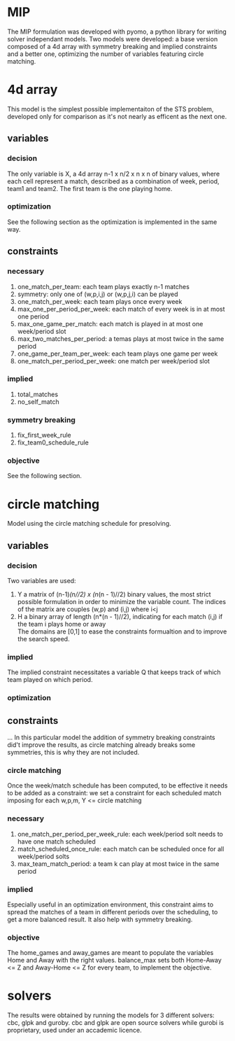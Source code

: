 # MIP
The MIP formulation was developed with pyomo, a python library for writing solver independant models.
Two models were developed: a base version composed of a 4d array with symmetry breaking and implied constraints and a better one, optimizing the number of variables featuring circle matching.


# 4d array
This model is the simplest possible implementaiton of the STS problem, developed only for comparison as it's not nearly as efficent as the next one.
## variables
### decision
The only variable is X, a 4d array n-1 x n/2 x n x n of binary values, where each cell represent a match, described as a combination of week, period, team1 and team2. The first team is the one playing home.
### optimization
See the following section as the optimization is implemented in the same way.
## constraints
### necessary
1. one_match_per_team: each team plays exactly n-1 matches
2. symmetry: only one of (w,p,i,j) or (w,p,j,i) can be played
3. one_match_per_week: each team plays once every week
4. max_one_per_period_per_week: each match of every week is in at most one period
5. max_one_game_per_match: each match is played in at most one week/period slot
6. max_two_matches_per_period: a temas plays at most twice in the same period
7. one_game_per_team_per_week: each team plays one game per week
8. one_match_per_period_per_week: one match per week/period slot
### implied
1. total_matches
2. no_self_match
### symmetry breaking
1. fix_first_week_rule
2. fix_team0_schedule_rule
### objective
See the following section.

# circle matching
Model using the circle matching schedule for presolving.
## variables
### decision
Two variables are used:
1. Y a matrix of (n-1)*(n//2) x (n*(n - 1)//2) binary values, the most strict possible formulation in order to minimize the variable count. The indices of the matrix are couples (w,p) and (i,j) where i<j
2. H a binary array of length (n*(n - 1)//2), indicating for each match (i,j) if the team i plays home or away  
The domains are [0,1] to ease the constraints formualtion and to improve the search speed.
### implied
The implied constraint necessitates a variable Q that keeps track of which team played on which period.
### optimization

## constraints
... 
In this particular model the addition of symmetry breaking constraints did't improve the results, as circle matching already breaks some symmetries, this is why they are not included.
### circle matching
Once the week/match schedule has been computed, to be effective it needs to be added as a constraint:
we set a constraint for each scheduled match imposing for each w,p,m, Y <= circle matching
### necessary
1. one_match_per_period_per_week_rule: each week/period solt needs to have one match scheduled
2. match_scheduled_once_rule: each match can be scheduled once for all week/period solts 
3. max_team_match_period: a team k can play at most twice in the same period
### implied
Especially useful in an optimization environment, this constraint aims to spread the matches of a team in different periods over the scheduling, to get a more balanced result. It also help with symmetry breaking.
### objective
The home_games and away_games are meant to populate the variables Home and Away with the right values.
balance_max sets both Home-Away <= Z and Away-Home <= Z for every team, to implement the objective.

# solvers
The results were obtained by running the models for 3 different solvers: cbc, glpk and guroby. cbc and glpk are open source solvers while gurobi is proprietary, used under an accademic licence.